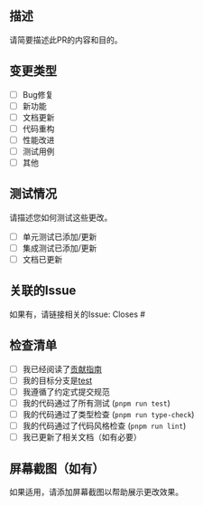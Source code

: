 ## 描述

请简要描述此PR的内容和目的。

## 变更类型

- [ ] Bug修复
- [ ] 新功能
- [ ] 文档更新
- [ ] 代码重构
- [ ] 性能改进
- [ ] 测试用例
- [ ] 其他

## 测试情况

请描述您如何测试这些更改。

- [ ] 单元测试已添加/更新
- [ ] 集成测试已添加/更新
- [ ] 文档已更新

## 关联的Issue

如果有，请链接相关的Issue: Closes #

## 检查清单

- [ ] 我已经阅读了[贡献指南](../CONTRIBUTING.md)
- [ ] 我的目标分支是[test](file:///Users/wuxingxi/Desktop/node-libs/vite-vue3-h5-template/apps/h5-template/src/views/test/index.vue#L1-L17)
- [ ] 我遵循了约定式提交规范
- [ ] 我的代码通过了所有测试 (`pnpm run test`)
- [ ] 我的代码通过了类型检查 (`pnpm run type-check`)
- [ ] 我的代码通过了代码风格检查 (`pnpm run lint`)
- [ ] 我已更新了相关文档（如有必要）

## 屏幕截图（如有）

如果适用，请添加屏幕截图以帮助展示更改效果。